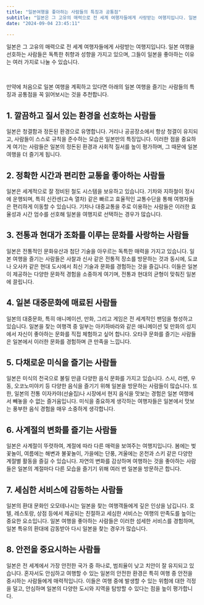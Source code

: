 ```yaml
---
title: "일본여행을 좋아하는 사람들의 특징과 공통점"
subtitle: "일본은 그 고유의 매력으로 전 세계 여행자들에게 사랑받는 여행지입니다. 일본 여행을 선호하는 사람들은 독특한 취향과 성향을 가지고 있으며, 그들이 일본을 좋아하는 이유는 여러 가지로 나눌 수 있습니다. 처음으로 일본 여행을 계획하고 있는 분들을 위해서 일본 여행을 즐기는 사람들의 특징과 공통점을 정리한 글입니다."
date: "2024-09-04 23:45:11"

---
```




<p>일본은 그 고유의 매력으로 전 세계 여행자들에게 사랑받는 여행지입니다. 일본 여행을 선호하는 사람들은 독특한 취향과 성향을 가지고 있으며, 그들이 일본을 좋아하는 이유는 여러 가지로 나눌 수 있습니다.</p>
<br />

<p>만약에 처음으로 일본 여행을 계획하고 있다면 아래의 일본 여행을 즐기는 사람들의 특징과 공통점을 꼭 읽어보시는 것을 추천합니다.</p>

<h2>1. 깔끔하고 질서 있는 환경을 선호하는 사람들</h2>
<p>일본은 청결함과 정돈된 환경으로 유명합니다. 거리나 공공장소에서 항상 청결이 유지되고, 사람들이 스스로 규칙을 준수하는 모습은 일본만의 특징입니다. 이러한 점을 중요하게 여기는 사람들은 일본의 정돈된 환경과 사회적 질서를 높이 평가하며, 그 때문에 일본 여행을 더 즐기게 됩니다.</p>

<h2>2. 정확한 시간과 편리한 교통을 좋아하는 사람들</h2>
<p>일본은 세계적으로 잘 정비된 철도 시스템을 보유하고 있습니다. 기차와 지하철이 정시에 운행되며, 특히 신칸센(고속 열차) 같은 빠르고 효율적인 교통수단을 통해 여행자들은 편리하게 이동할 수 있습니다. 기차나 대중교통을 주로 이용하는 사람들은 이러한 효율성과 시간 엄수를 선호해 일본을 여행지로 선택하는 경우가 많습니다.</p>

<h2>3. 전통과 현대가 조화를 이루는 문화를 사랑하는 사람들</h2>
<p>일본은 전통적인 문화유산과 첨단 기술을 아우르는 독특한 매력을 가지고 있습니다. 일본 여행을 즐기는 사람들은 사찰과 신사 같은 전통적 장소를 방문하는 것과 동시에, 도쿄나 오사카 같은 현대 도시에서 최신 기술과 문화를 경험하는 것을 즐깁니다. 이들은 일본이 제공하는 다양한 문화적 경험을 소중하게 여기며, 전통과 현대의 균형이 맞춰진 일본에 끌립니다.</p>

<h2>4. 일본 대중문화에 매료된 사람들</h2>
<p>일본의 대중문화, 특히 애니메이션, 만화, 그리고 게임은 전 세계적인 팬덤을 형성하고 있습니다. 일본을 찾는 여행객 중 일부는 아키하바라와 같은 애니메이션 및 만화의 성지에서 자신이 좋아하는 문화를 직접 체험하고 싶어 합니다. 오타쿠 문화를 즐기는 사람들은 일본에서 이러한 문화를 경험하며 큰 만족을 느낍니다.</p>

<h2>5. 다채로운 미식을 즐기는 사람들</h2>
<p>일본은 미식의 천국으로 불릴 만큼 다양한 음식 문화를 가지고 있습니다. 스시, 라멘, 우동, 오코노미야키 등 다양한 음식을 즐기기 위해 일본을 방문하는 사람들이 많습니다. 또한, 일본의 전통 이자카야(선술집)나 시장에서 현지 음식을 맛보는 경험은 일본 여행에서 빼놓을 수 없는 즐거움입니다. 미식을 중요하게 생각하는 여행자들은 일본에서 맛보는 풍부한 음식 경험을 매우 소중하게 생각합니다.</p>

<h2>6. 사계절의 변화를 즐기는 사람들</h2>
<p>일본은 사계절이 뚜렷하여, 계절에 따라 다른 매력을 보여주는 여행지입니다. 봄에는 벚꽃놀이, 여름에는 해변과 불꽃놀이, 가을에는 단풍, 겨울에는 온천과 스키 같은 다양한 계절별 활동을 즐길 수 있습니다. 자연의 변화를 감상하며 여행하는 것을 좋아하는 사람들은 일본의 계절마다 다른 모습을 즐기기 위해 여러 번 일본을 방문하곤 합니다.</p>

<h2>7. 세심한 서비스에 감동하는 사람들</h2>
<p>일본의 환대 문화인 오모테나시는 일본을 찾는 여행객들에게 깊은 인상을 남깁니다. 호텔, 레스토랑, 상점 등에서 제공되는 친절하고 세심한 서비스는 여행의 만족도를 높이는 중요한 요소입니다. 일본 여행을 좋아하는 사람들은 이러한 섬세한 서비스를 경험하며, 일본 특유의 환대에 감동받아 다시 일본을 찾는 경우가 많습니다.</p>

<h2>8. 안전을 중요시하는 사람들</h2>
<p>일본은 전 세계에서 가장 안전한 국가 중 하나로, 범죄율이 낮고 치안이 잘 유지되고 있습니다. 혼자서도 안심하고 여행할 수 있는 일본의 안전한 환경은 특히 여행 중 안전을 중시하는 사람들에게 매력적입니다. 이들은 여행 중에 발생할 수 있는 위험에 대한 걱정을 덜고, 안심하며 일본의 다양한 도시와 지역을 탐방할 수 있다는 점을 높이 평가합니다.</p>
